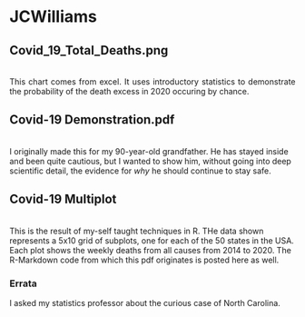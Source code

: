 # JCWilliams
## Covid_19_Total_Deaths.png
<p align="justify"> 
<br>
 This chart comes from excel. It uses introductory statistics to demonstrate the probability of the death excess in 2020 occuring by chance.

## Covid-19 Demonstration.pdf 
<br>
 I originally made this for my 90-year-old grandfather. He has stayed inside and been quite cautious, but I wanted to show him, without going into deep scientific detail, the evidence for <i>why</i> he should continue to stay safe. 
 

## Covid-19 Multiplot
<br>
This is the result of my-self taught techniques in R. THe data shown represents a 5x10 grid of subplots, one for each of the 50 states in the USA. Each plot shows the weekly deaths from all causes from 2014 to 2020. The R-Markdown code from which this pdf originates is posted here as well. 

### Errata

I asked my statistics professor about the curious case of North Carolina. 
</p>




